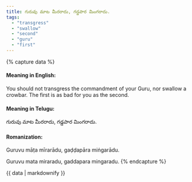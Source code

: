 ```yaml
---
title: గురువు మాట మీరరాదు, గడ్డపార మింగరాదు.
tags:
  - "transgress"
  - "swallow"
  - "second"
  - "guru"
  - "first"
---
```


{% capture data %}
#### Meaning in English:
You should not transgress the commandment of your Guru, nor swallow a crowbar.
The first is as bad for you as the second.

#### Meaning in Telugu:
గురువు మాట మీరరాదు, గడ్డపార మింగరాదు.

#### Romanization:
Guruvu māṭa mīrarādu, gaḍḍapāra miṅgarādu.

Guruvu mata miraradu, gaddapara mingaradu.
{% endcapture %}

{{ data | markdownify }}


